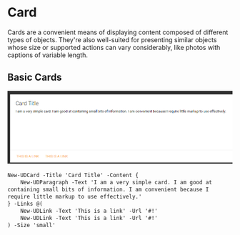# Card

Cards are a convenient means of displaying content composed of different types of objects. They're also well-suited for presenting similar objects whose size or supported actions can vary considerably, like photos with captions of variable length.

## Basic Cards

![](../.gitbook/assets/basic-card.png)

```text
New-UDCard -Title 'Card Title' -Content {
    New-UDParagraph -Text 'I am a very simple card. I am good at containing small bits of information. I am convenient because I require little markup to use effectively.'
} -Links @(
    New-UDLink -Text 'This is a link' -Url '#!'
    New-UDLink -Text 'This is a link' -Url '#!'
) -Size 'small'
```

